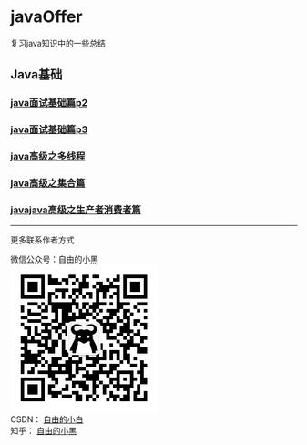 # javaOffer
复习java知识中的一些总结
## Java基础
### [java面试基础篇p2](/java基础/java面试基础P2.md)
### [java面试基础篇p3](/java基础/java面试基础P3.md)
### [java高级之多线程](/java基础/java高级之多线程.md)
### [java高级之集合篇](/java基础/java高级之集合篇.md)
### [javajava高级之生产者消费者篇](/java基础/java高级之生产者消费者篇.md)
---
更多联系作者方式

微信公众号：自由的小黑  
![微信公众号](image/weixin.jpg)  
CSDN：    [自由的小白](https://blog.csdn.net/zzzzlei123123123)  
知乎：     [自由的小黑](https://www.zhihu.com/people/ziyouxiaohei/activities)
